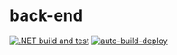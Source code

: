 # back-end
[![.NET build and test](https://github.com/Capstone-FPTU-MPMS-Spring23/back-end/actions/workflows/dotnet.yml/badge.svg)](https://github.com/Capstone-FPTU-MPMS-Spring23/back-end/actions/workflows/dotnet.yml)
[![auto-build-deploy](https://github.com/Capstone-FPTU-MPMS-Spring23/back-end/actions/workflows/auto-deploy.yml/badge.svg)](https://github.com/Capstone-FPTU-MPMS-Spring23/back-end/actions/workflows/auto-deploy.yml)

